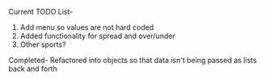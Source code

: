 Current TODO List-

1. Add menu so values are not hard coded
2. Added functionality for spread and over/under
3. Other sports?

Completed-
Refactored into objects so that data isn't being passed as lists back and forth
